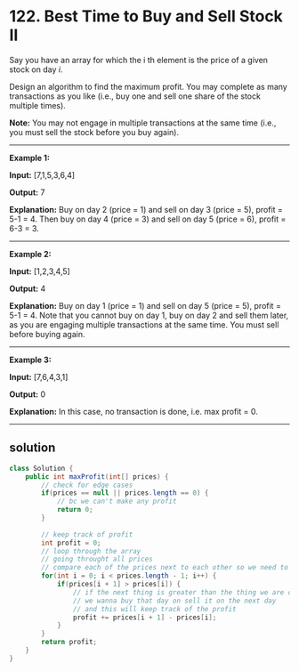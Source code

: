 # 122.  Best Time to Buy and Sell Stock II

Say you have an array for which the  i th  element is the price of a given stock on day  _i_.

Design an algorithm to find the maximum profit. You may complete as many transactions as you like (i.e., buy one and sell one share of the stock multiple times).

**Note:**  You may not engage in multiple transactions at the same time (i.e., you must sell the stock before you buy again).

---

**Example 1:**

**Input:** [7,1,5,3,6,4]

**Output:** 7

**Explanation:** Buy on day 2 (price = 1) and sell on day 3 (price = 5), profit = 5-1 = 4.
             Then buy on day 4 (price = 3) and sell on day 5 (price = 6), profit = 6-3 = 3.

---

**Example 2:**

**Input:** [1,2,3,4,5]

**Output:** 4

**Explanation:** Buy on day 1 (price = 1) and sell on day 5 (price = 5), profit = 5-1 = 4.
             Note that you cannot buy on day 1, buy on day 2 and sell them later, as you are
             engaging multiple transactions at the same time. You must sell before buying again.
             
---

**Example 3:**

**Input:** [7,6,4,3,1]

**Output:** 0

**Explanation:** In this case, no transaction is done, i.e. max profit = 0.

---

## solution

```java
class Solution {
    public int maxProfit(int[] prices) {
        // check for edge cases
        if(prices == null || prices.length == 0) {
            // bc we can't make any profit
            return 0;
        }
        
        // keep track of profit
        int profit = 0;
        // loop through the array
        // going throught all prices
        // compare each of the prices next to each other so we need to -1
        for(int i = 0; i < prices.length - 1; i++) {
            if(prices[i + 1] > prices[i]) {
                // if the next thing is greater than the thing we are currently on
                // we wanna buy that day on sell it on the next day
                // and this will keep track of the profit
                profit += prices[i + 1] - prices[i];
            }
        }
        return profit;
    }
}
```
